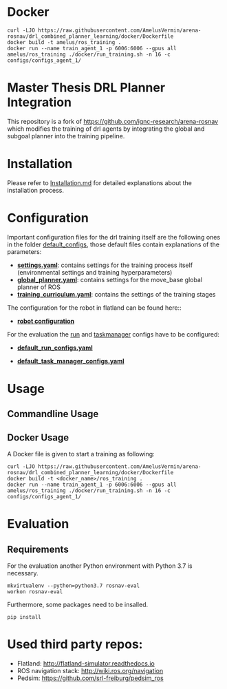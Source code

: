 # Docker

```
curl -LJO https://raw.githubusercontent.com/AmelusVermin/arena-rosnav/drl_combined_planner_learning/docker/Dockerfile
docker build -t amelus/ros_training .
docker run --name train_agent_1 -p 6006:6006 --gpus all amelus/ros_training ./docker/run_training.sh -n 16 -c configs/configs_agent_1/
``` 

# Master Thesis DRL Planner Integration
This repository is a fork of https://github.com/ignc-research/arena-rosnav which modifies the training of drl agents by integrating the global and subgoal planner into the training pipeline.

# Installation
Please refer to [Installation.md](docs/Installation.md) for detailed explanations about the installation process.  
  
# Configuration
Important configuration files for the drl training itself are the following ones in the folder [default_configs](arena_navigation/arena_local_planner/learning_based/arena_combined_planner_drl/configs/default_agent_configs), those default files contain explanations of the parameters:

- **[settings.yaml](arena_navigation/arena_local_planner/learning_based/arena_combined_planner_drl/configs/default_agent_configs/settings.yaml)**: contains settings for the training process itself (environmental settings and training hyperparameters)
- **[global_planner.yaml](arena_navigation/arena_local_planner/learning_based/arena_combined_planner_drl/configs/default_agent_configs/global_planner.yaml)**: contains settings for the move_base global planner of ROS
- **[training_curriculum.yaml](arena_navigation/arena_local_planner/learning_based/arena_combined_planner_drl/configs/default_agent_configs/training_curriculum.yaml)**: contains the settings of the training stages

The configuration for the robot in flatland can be found here::

- **[robot configuration](arena-rosnav/simulator_setup/robot/myrobot.model.yaml)**

For the evaluation the [run](arena_navigation/arena_local_planner/learning_based/arena_combined_planner_drl/configs/run_configs/) and [taskmanager](arena_navigation/arena_local_planner/learning_based/arena_combined_planner_drl/configs/task_manager_node/) configs have to be configured:

- **[default_run_configs.yaml](arena_navigation/arena_local_planner/learning_based/arena_combined_planner_drl/configs/run_configs/default_run_configs.yaml)**

- **[default_task_manager_configs.yaml](arena_navigation/arena_local_planner/learning_based/arena_combined_planner_drl/configs/task_manager_node/default_task_manager_configs.yaml)**


# Usage

## Commandline Usage


## Docker Usage
A  Docker file is given to start a training as following:

```
curl -LJO https://raw.githubusercontent.com/AmelusVermin/arena-rosnav/drl_combined_planner_learning/docker/Dockerfile
docker build -t <docker_name>/ros_training .
docker run --name train_agent_1 -p 6006:6006 --gpus all amelus/ros_training ./docker/run_training.sh -n 16 -c configs/configs_agent_1/
``` 



# Evaluation

## Requirements
For the evaluation another Python environment with Python 3.7 is necessary.

```
mkvirtualenv --python=python3.7 rosnav-eval
workon rosnav-eval
```

Furthermore, some packages need to be insalled.

```
pip install 
```



# Used third party repos:
* Flatland: http://flatland-simulator.readthedocs.io
* ROS navigation stack: http://wiki.ros.org/navigation
* Pedsim: https://github.com/srl-freiburg/pedsim_ros
